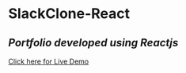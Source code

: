 # SlackClone-React

## _Portfolio developed using Reactjs_

[Click here for Live Demo](https://chitturi-naveenkumar.github.io/Portfolio-ReactJs/)
